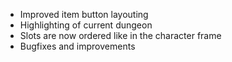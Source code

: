 - Improved item button layouting
- Highlighting of current dungeon
- Slots are now ordered like in the character frame
- Bugfixes and improvements